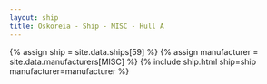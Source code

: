 ```yaml
---
layout: ship
title: Oskoreia - Ship - MISC - Hull A
---
```

{% assign ship = site.data.ships[59] %}
{% assign manufacturer = site.data.manufacturers[MISC] %}
{% include ship.html ship=ship manufacturer=manufacturer %}
